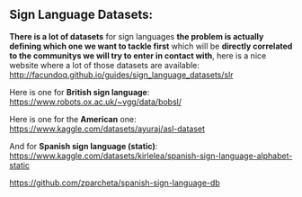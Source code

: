 ## Sign Language Datasets:

**There is a lot of datasets** for sign languages **the problem is actually defining which one we want to tackle first** which will be **directly correlated to the communitys we will try to enter in contact with**, here is a nice website where a lot of those datasets are available: http://facundoq.github.io/guides/sign_language_datasets/slr

Here is one for **British sign language**: https://www.robots.ox.ac.uk/~vgg/data/bobsl/

Here is one for the **American** one: https://www.kaggle.com/datasets/ayuraj/asl-dataset

And for **Spanish sign language (static)**: https://www.kaggle.com/datasets/kirlelea/spanish-sign-language-alphabet-static

https://github.com/zparcheta/spanish-sign-language-db
